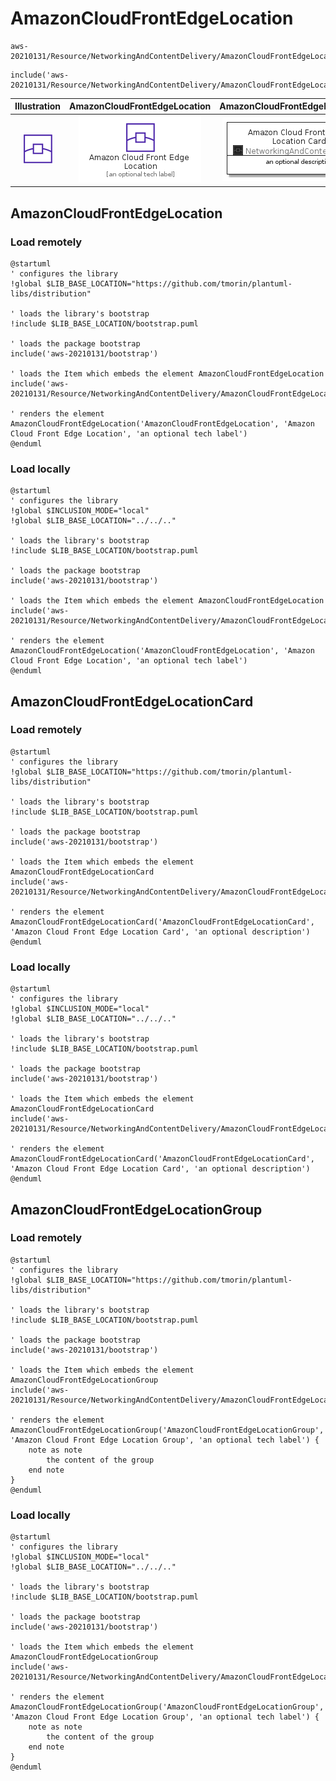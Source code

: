 # AmazonCloudFrontEdgeLocation


```text
aws-20210131/Resource/NetworkingAndContentDelivery/AmazonCloudFrontEdgeLocation
```

```text
include('aws-20210131/Resource/NetworkingAndContentDelivery/AmazonCloudFrontEdgeLocation')
```



| Illustration | AmazonCloudFrontEdgeLocation | AmazonCloudFrontEdgeLocationCard | AmazonCloudFrontEdgeLocationGroup |
| :---: | :---: | :---: | :---: |
| ![illustration for Illustration](../../../aws-20210131/Resource/NetworkingAndContentDelivery/AmazonCloudFrontEdgeLocation.png) | ![illustration for AmazonCloudFrontEdgeLocation](../../../aws-20210131/Resource/NetworkingAndContentDelivery/AmazonCloudFrontEdgeLocation.Local.png) | ![illustration for AmazonCloudFrontEdgeLocationCard](../../../aws-20210131/Resource/NetworkingAndContentDelivery/AmazonCloudFrontEdgeLocationCard.Local.png) | ![illustration for AmazonCloudFrontEdgeLocationGroup](../../../aws-20210131/Resource/NetworkingAndContentDelivery/AmazonCloudFrontEdgeLocationGroup.Local.png) |




## AmazonCloudFrontEdgeLocation

### Load remotely
```plantuml
@startuml
' configures the library
!global $LIB_BASE_LOCATION="https://github.com/tmorin/plantuml-libs/distribution"

' loads the library's bootstrap
!include $LIB_BASE_LOCATION/bootstrap.puml

' loads the package bootstrap
include('aws-20210131/bootstrap')

' loads the Item which embeds the element AmazonCloudFrontEdgeLocation
include('aws-20210131/Resource/NetworkingAndContentDelivery/AmazonCloudFrontEdgeLocation')

' renders the element
AmazonCloudFrontEdgeLocation('AmazonCloudFrontEdgeLocation', 'Amazon Cloud Front Edge Location', 'an optional tech label')
@enduml
```

### Load locally
```plantuml
@startuml
' configures the library
!global $INCLUSION_MODE="local"
!global $LIB_BASE_LOCATION="../../.."

' loads the library's bootstrap
!include $LIB_BASE_LOCATION/bootstrap.puml

' loads the package bootstrap
include('aws-20210131/bootstrap')

' loads the Item which embeds the element AmazonCloudFrontEdgeLocation
include('aws-20210131/Resource/NetworkingAndContentDelivery/AmazonCloudFrontEdgeLocation')

' renders the element
AmazonCloudFrontEdgeLocation('AmazonCloudFrontEdgeLocation', 'Amazon Cloud Front Edge Location', 'an optional tech label')
@enduml
```

## AmazonCloudFrontEdgeLocationCard

### Load remotely
```plantuml
@startuml
' configures the library
!global $LIB_BASE_LOCATION="https://github.com/tmorin/plantuml-libs/distribution"

' loads the library's bootstrap
!include $LIB_BASE_LOCATION/bootstrap.puml

' loads the package bootstrap
include('aws-20210131/bootstrap')

' loads the Item which embeds the element AmazonCloudFrontEdgeLocationCard
include('aws-20210131/Resource/NetworkingAndContentDelivery/AmazonCloudFrontEdgeLocation')

' renders the element
AmazonCloudFrontEdgeLocationCard('AmazonCloudFrontEdgeLocationCard', 'Amazon Cloud Front Edge Location Card', 'an optional description')
@enduml
```

### Load locally
```plantuml
@startuml
' configures the library
!global $INCLUSION_MODE="local"
!global $LIB_BASE_LOCATION="../../.."

' loads the library's bootstrap
!include $LIB_BASE_LOCATION/bootstrap.puml

' loads the package bootstrap
include('aws-20210131/bootstrap')

' loads the Item which embeds the element AmazonCloudFrontEdgeLocationCard
include('aws-20210131/Resource/NetworkingAndContentDelivery/AmazonCloudFrontEdgeLocation')

' renders the element
AmazonCloudFrontEdgeLocationCard('AmazonCloudFrontEdgeLocationCard', 'Amazon Cloud Front Edge Location Card', 'an optional description')
@enduml
```

## AmazonCloudFrontEdgeLocationGroup

### Load remotely
```plantuml
@startuml
' configures the library
!global $LIB_BASE_LOCATION="https://github.com/tmorin/plantuml-libs/distribution"

' loads the library's bootstrap
!include $LIB_BASE_LOCATION/bootstrap.puml

' loads the package bootstrap
include('aws-20210131/bootstrap')

' loads the Item which embeds the element AmazonCloudFrontEdgeLocationGroup
include('aws-20210131/Resource/NetworkingAndContentDelivery/AmazonCloudFrontEdgeLocation')

' renders the element
AmazonCloudFrontEdgeLocationGroup('AmazonCloudFrontEdgeLocationGroup', 'Amazon Cloud Front Edge Location Group', 'an optional tech label') {
    note as note
        the content of the group
    end note
}
@enduml
```

### Load locally
```plantuml
@startuml
' configures the library
!global $INCLUSION_MODE="local"
!global $LIB_BASE_LOCATION="../../.."

' loads the library's bootstrap
!include $LIB_BASE_LOCATION/bootstrap.puml

' loads the package bootstrap
include('aws-20210131/bootstrap')

' loads the Item which embeds the element AmazonCloudFrontEdgeLocationGroup
include('aws-20210131/Resource/NetworkingAndContentDelivery/AmazonCloudFrontEdgeLocation')

' renders the element
AmazonCloudFrontEdgeLocationGroup('AmazonCloudFrontEdgeLocationGroup', 'Amazon Cloud Front Edge Location Group', 'an optional tech label') {
    note as note
        the content of the group
    end note
}
@enduml
```

